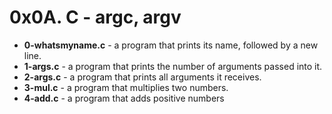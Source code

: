 # 0x0A. C - argc, argv

- **0-whatsmyname.c** - a program that prints its name, followed by a new line.
- **1-args.c** - a program that prints the number of arguments passed into it.
- **2-args.c** - a program that prints all arguments it receives.
- **3-mul.c** - a program that multiplies two numbers.
- **4-add.c** - a program that adds positive numbers
